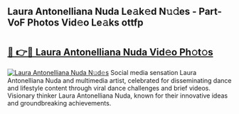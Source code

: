 ## Laura Antonelliana Nuda Le𝚊k𝚎d N𝚞𝚍es - Part-VoF Photos Vid𝚎o Le𝚊ks ottfp

# <h2><a href="http://fbfyp1.evod.top/?m=Laura+Antonelliana+Nuda">🔗 👉🔴 Laura Antonelliana Nuda Vid𝚎o Ph𝚘t𝚘s</a></h2>

[![Laura Antonelliana Nuda N𝚞d𝚎s](https://i.imgur.com/8V9OHl7.gif)](http://fbfyp1.evod.top/?m=Laura+Antonelliana+Nuda)
Social media sensation Laura Antonelliana Nuda and multimedia artist, celebrated for disseminating dance and lifestyle content through viral dance challenges and brief videos. Visionary thinker Laura Antonelliana Nuda, known for their innovative ideas and groundbreaking achievements. 
